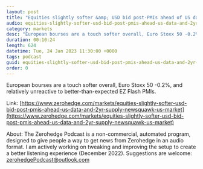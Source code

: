 ```yaml
---
layout: post
title: "Equities slightly softer &amp; USD bid post-PMIs ahead of US data and 2yr supply - Newsquawk US Market Open"
audio: equities-slightly-softer-usd-bid-post-pmis-ahead-us-data-and-2yr-supply-newsquawk-us-market-0
category: markets
desc: "European bourses are a touch softer overall, Euro Stoxx 50 -0.2%, and relatively unreactive to better-than-expected EZ Flash PMIs."
duration: 00:10:24
length: 624
datetime: Tue, 24 Jan 2023 11:30:00 +0000
tags: podcast
guid: equities-slightly-softer-usd-bid-post-pmis-ahead-us-data-and-2yr-supply-newsquawk-us-market-0
order: 0
---
```

European bourses are a touch softer overall, Euro Stoxx 50 -0.2%, and relatively unreactive to better-than-expected EZ Flash PMIs.

Link: [https://www.zerohedge.com/markets/equities-slightly-softer-usd-bid-post-pmis-ahead-us-data-and-2yr-supply-newsquawk-us-market](https://www.zerohedge.com/markets/equities-slightly-softer-usd-bid-post-pmis-ahead-us-data-and-2yr-supply-newsquawk-us-market)

About: The Zerohedge Podcast is a non-commercial, automated program, designed to give people a way to get news from Zerohedge in an audio format.  I am actively working on tweaking and improving the setup to create a better listening experience (December 2022).  Suggestions are welcome: [zerohedgePodcast@outlook.com](mailto:zerohedgePodcast@outlook.com)